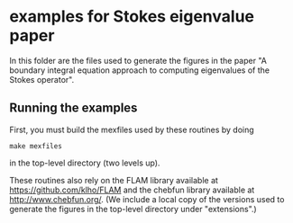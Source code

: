 # examples for Stokes eigenvalue paper

In this folder are the files used to generate the
figures in the paper "A boundary integral equation 
approach to computing eigenvalues of the Stokes 
operator".

## Running the examples

First, you must build the mexfiles used by these
routines by doing

```
make mexfiles
```
in the top-level directory (two levels up).

These routines also rely on the FLAM library
available at https://github.com/klho/FLAM
and the chebfun library available at
http://www.chebfun.org/. 
(We include a local copy of the versions used 
to generate the figures in the top-level directory
under "extensions".)